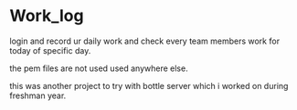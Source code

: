 # Work_log
login and record ur daily work and check every team members work for today of specific day.

the pem files are not used used anywhere else.


this was another project to try with bottle server which i worked on during freshman year.
